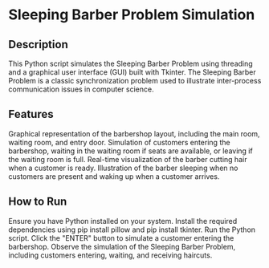 # Sleeping Barber Problem Simulation<br>

## Description
This Python script simulates the Sleeping Barber Problem using threading and a graphical user interface (GUI) built with Tkinter. The Sleeping Barber Problem is a classic synchronization problem used to illustrate inter-process communication issues in computer science.

## Features
Graphical representation of the barbershop layout, including the main room, waiting room, and entry door.
Simulation of customers entering the barbershop, waiting in the waiting room if seats are available, or leaving if the waiting room is full.
Real-time visualization of the barber cutting hair when a customer is ready.
Illustration of the barber sleeping when no customers are present and waking up when a customer arrives.<br>
## How to Run
Ensure you have Python installed on your system.
Install the required dependencies using pip install pillow and pip install tkinter.
Run the Python script.
Click the "ENTER" button to simulate a customer entering the barbershop.
Observe the simulation of the Sleeping Barber Problem, including customers entering, waiting, and receiving haircuts.

